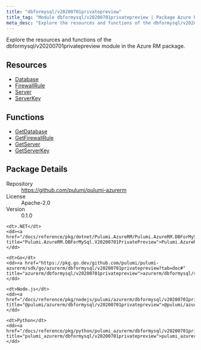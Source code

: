 ```yaml
---
title: "dbformysql/v20200701privatepreview"
title_tag: "Module dbformysql/v20200701privatepreview | Package Azure RM"
meta_desc: "Explore the resources and functions of the dbformysql/v20200701privatepreview module in the Azure RM package."
---
```


<!-- WARNING: this file was generated by Pulumi Docs Generator. -->
<!-- Do not edit by hand unless you're certain you know what you are doing! -->

Explore the resources and functions of the dbformysql/v20200701privatepreview module in the Azure RM package.

<h2 id="resources">Resources</h2>
<ul class="api">
    <li><a href="database" title="Database"><span class="symbol resource"></span>Database</a></li>
    <li><a href="firewallrule" title="FirewallRule"><span class="symbol resource"></span>FirewallRule</a></li>
    <li><a href="server" title="Server"><span class="symbol resource"></span>Server</a></li>
    <li><a href="serverkey" title="ServerKey"><span class="symbol resource"></span>ServerKey</a></li>
</ul>

<h2 id="functions">Functions</h2>
<ul class="api">
    <li><a href="getdatabase" title="GetDatabase"><span class="symbol function"></span>GetDatabase</a></li>
    <li><a href="getfirewallrule" title="GetFirewallRule"><span class="symbol function"></span>GetFirewallRule</a></li>
    <li><a href="getserver" title="GetServer"><span class="symbol function"></span>GetServer</a></li>
    <li><a href="getserverkey" title="GetServerKey"><span class="symbol function"></span>GetServerKey</a></li>
</ul>

<h2 id="package-details">Package Details</h2>
<dl class="package-details">
	<dt>Repository</dt>
	<dd><a href="https://github.com/pulumi/pulumi-azurerm">https://github.com/pulumi/pulumi-azurerm</a></dd>
	<dt>License</dt>
	<dd>Apache-2.0</dd>
	<dt>Version</dt>
	<dd>0.1.0</dd>
</dl>



<dl class="tabular">

    <dt>.NET</dt>
    <dd><a href="/docs/reference/pkg/dotnet/Pulumi.AzureRM/Pulumi.AzureRM.DBForMySql.V20200701PrivatePreview.html" title="Pulumi.AzureRM.DBForMySql.V20200701PrivatePreview">Pulumi.AzureRM.DBForMySql.V20200701PrivatePreview</a></dd>

    <dt>Go</dt>
    <dd><a href="https://pkg.go.dev/github.com/pulumi/pulumi-azurerm/sdk/go/azurerm/dbformysql/v20200701privatepreview?tab=doc#" title="azurerm/dbformysql/v20200701privatepreview">azurerm/dbformysql/v20200701privatepreview</a></dd>

    <dt>Node.js</dt>
    <dd><a href="/docs/reference/pkg/nodejs/pulumi/azurerm/dbformysql/v20200701privatepreview/#" title="@pulumi/azurerm/dbformysql/v20200701privatepreview">@pulumi/azurerm/dbformysql/v20200701privatepreview</a></dd>

    <dt>Python</dt>
    <dd><a href="/docs/reference/pkg/python/pulumi_azurerm/dbformysql/v20200701privatepreview" title="pulumi_azurerm/dbformysql/v20200701privatepreview">pulumi_azurerm/dbformysql/v20200701privatepreview</a></dd>

</dl>

